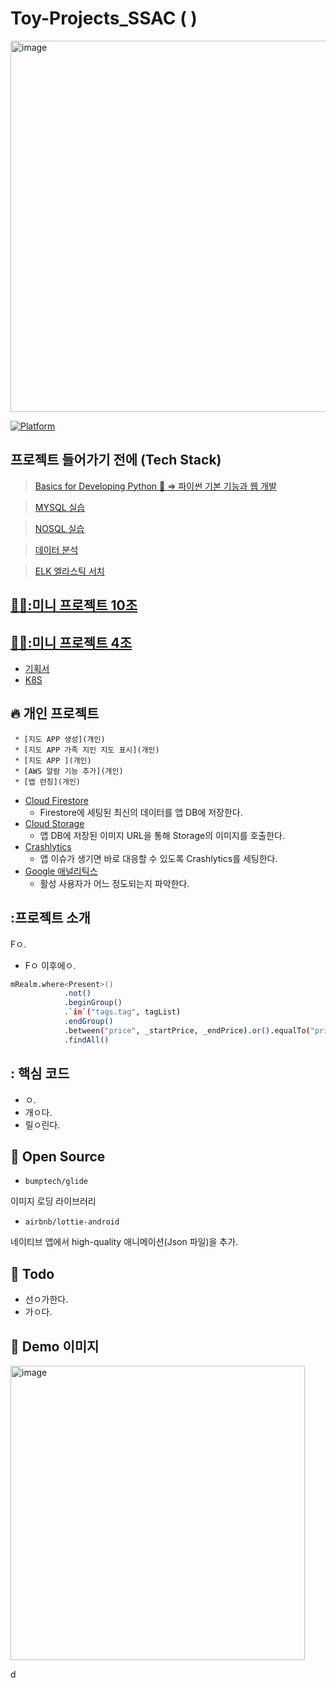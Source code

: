 # Toy-Projects_SSAC ( )

<img width="594" alt="image" src="https://user-images.githubusercontent.com/68671394/129550790-755a0976-72c5-4ce5-b188-0a96702688ee.png">

[![Platform](https://img.shields.io/badge/platform-Android-green.svg) ]()


## 프로젝트 들어가기 전에 (Tech Stack) 
> [Basics for Developing Python 🐉 => 파이썬 기본 기능과 웹 개발 ](https://github.com/lechangjun/Toy-Projects_SSAC/tree/main/WEB_development)


> [MYSQL 실습](https://github.com/lechangjun/Toy-Projects_SSAC/tree/main/MySQL8_Code)

> [NOSQL 실습](https://github.com/lechangjun/Toy-Projects_SSAC/tree/main/MySQL8_Code)

> [데이터 분석](https://github.com/lechangjun/Toy-Projects_SSAC/tree/main/COVID19_%20Analysis)

> [ELK 엘라스틱 서치](https://github.com/lechangjun/Toy-Projects_SSAC/tree/main/elastic-book-master)


## [💃🏻:미니 프로젝트 10조](https://github.com/lechangjun/Toy-Projects_SSAC/tree/main/%5B%E1%84%8B%E1%85%A6%E1%86%AB%E1%84%8F%E1%85%A9%E1%84%8B%E1%85%A1%5D%E1%84%86%E1%85%B5%E1%84%82%E1%85%B5%E1%84%91%E1%85%B3%E1%84%85%E1%85%A9%E1%84%8C%E1%85%A6%E1%86%A8%E1%84%90%E1%85%B301_10%E1%84%90%E1%85%B5%E1%86%B7_%E1%84%8B%E1%85%B5%E1%84%8E%E1%85%A1%E1%86%BC%E1%84%8C%E1%85%AE%E1%86%AB_%E1%84%8B%E1%85%B2%E1%86%AB%E1%84%8C%E1%85%B5%E1%84%8B%E1%85%AF%E1%86%AB)



## [💃🏻:미니 프로젝트 4조](https://github.com/lechangjun/Toy-Projects_SSAC/tree/main/%5B%EC%97%94%EC%BD%94%EC%95%84%5D%EB%AF%B8%EB%8B%88%ED%94%84%EB%A1%9C%EC%A0%9D%ED%8A%B802_4%ED%8C%80_%EC%9D%B4%EC%B0%BD%EC%A4%80_%EC%9C%A4%EC%A7%80%EC%9B%90_%EA%B3%BD%EC%8A%B9%ED%98%84)

- [기획서](https://github.com/lechangjun/Toy-Projects_SSAC/blob/main/%5B%EC%97%94%EC%BD%94%EC%95%84%5D%EB%AF%B8%EB%8B%88%ED%94%84%EB%A1%9C%EC%A0%9D%ED%8A%B802_4%ED%8C%80_%EC%9D%B4%EC%B0%BD%EC%A4%80_%EC%9C%A4%EC%A7%80%EC%9B%90_%EA%B3%BD%EC%8A%B9%ED%98%84/%5B%EC%97%94%EC%BD%94%EC%95%84%5D%EB%AF%B8%EB%8B%88%ED%94%84%EB%A1%9C%EC%A0%9D%ED%8A%B802_%EA%B8%B0%ED%9A%8D%EC%84%9C/%5B%EC%97%94%EC%BD%94%EC%95%84%5D%EB%AF%B8%EB%8B%88%ED%94%84%EB%A1%9C%EC%A0%9D%ED%8A%B802_4%ED%8C%80_%EA%B8%B0%ED%9A%8D%EC%84%9C.md)
- [K8S](https://github.com/lechangjun/Toy-Projects_SSAC/blob/main/%5B%EC%97%94%EC%BD%94%EC%95%84%5D%EB%AF%B8%EB%8B%88%ED%94%84%EB%A1%9C%EC%A0%9D%ED%8A%B802_4%ED%8C%80_%EC%9D%B4%EC%B0%BD%EC%A4%80_%EC%9C%A4%EC%A7%80%EC%9B%90_%EA%B3%BD%EC%8A%B9%ED%98%84/k3s/%5B%EC%97%94%EC%BD%94%EC%95%84%5D%EB%AF%B8%EB%8B%88%ED%94%84%EB%A1%9C%EC%A0%9D%ED%8A%B802_%EA%B0%9C%EB%85%90%EC%A0%95%EB%A6%AC_k8s.md)

## :fire: 개인 프로젝트

     * [지도 APP 생성](개인)
     * [지도 APP 가족 지인 지도 표시](개인)
     * [지도 APP ](개인)
     * [AWS 알람 기능 추가](개인)
     * [앱 런칭](개인)


- [Cloud Firestore](https://firebase.google.com/products/firestore?hl=ko)
  - Firestore에 세팅된 최신의 데이터를 앱 DB에 저장한다.
- [Cloud Storage](https://firebase.google.com/products/storage?hl=ko)
  - 앱 DB에 저장된 이미지 URL을 통해 Storage의 이미지를 호출한다.
- [Crashlytics](https://firebase.google.com/products/crashlytics?hl=ko)
  - 앱 이슈가 생기면 바로 대응할 수 있도록 Crashlytics를 세팅한다.
- [Google 애널리틱스](https://firebase.google.com/products/analytics?hl=ko)
  - 활성 사용자가 어느 정도되는지 파악한다.


## :프로젝트 소개

Fㅇ.

- Fㅇ 이후에ㅇ.

```bash
mRealm.where<Present>()
            .not()
            .beginGroup()
            .`in`("tags.tag", tagList)
            .endGroup()
            .between("price", _startPrice, _endPrice).or().equalTo("price",0L)
            .findAll()
```


## : 핵심 코드
- ㅇ.
- 개ㅇ다.
- 릴ㅇ린다.


## :open_file_folder: Open Source

- `bumptech/glide`

이미지 로딩 라이브러리

- `airbnb/lottie-android`

네이티브 앱에서 high-quality 애니메이션(Json 파일)을 추가.


## :whale: Todo

- 선ㅇ가한다.
- 가ㅇ다.


## :baby_chick: Demo 이미지
<p float="left">
 <img width="471" alt="image" src="https://user-images.githubusercontent.com/68671394/129550491-0e06e6ac-1eab-43d8-b482-7a8235331b06.png">

</p>
d
